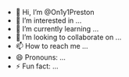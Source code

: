 - 👋 Hi, I’m @On1y1Preston
- 👀 I’m interested in ...
- 🌱 I’m currently learning ...
- 💞️ I’m looking to collaborate on ...
- 📫 How to reach me ...
- 😄 Pronouns: ...
- ⚡ Fun fact: ...

<!---
On1y1Preston/On1y1Preston is a ✨ special ✨ repository because its `README.md` (this file) appears on your GitHub profile.
You can click the Preview link to take a look at your changes.
--->
